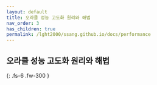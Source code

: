 ```yaml
---
layout: default
title: 오라클 성능 고도화 원리와 해법
nav_order: 3
has_children: true
permalink: /lght2000/ssang.github.io/docs/performance
---
```


## 오라클 성능 고도화 원리와 해법

{: .fs-6 .fw-300 }

